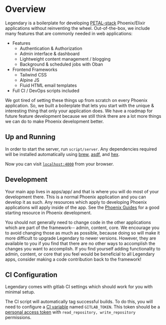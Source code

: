 # Overview

Legendary is a boilerplate for developing [PETAL-stack](https://changelog.com/posts/petal-the-end-to-end-web-stack)
Phoenix/Elixir applications without reinventing the wheel. Out-of-the-box, we
include many features that are commonly needed in web applications:

- Features
  - Authentication & Authorization
  - Admin interface & dashboard
  - Lightweight content management / blogging
  - Background & scheduled jobs with Oban
- Frontend Frameworks
  - Tailwind CSS
  - Alpine JS
  - Fluid HTML email templates
- Full CI / DevOps scripts included

We got tired of setting these things up from scratch on every Phoenix application.
So, we built a boilerplate that lets you start with the unique & interesting thing
that only your application does. We have a roadmap for future feature development
because we still think there are a lot more things we can do to make Phoenix
development better.

## Up and Running

In order to start the server, run `script/server`. Any dependencies required
will be installed automatically using [brew](https://brew.sh/),
[asdf](https://asdf-vm.com/#/), and [hex](https://hex.pm/).

Now you can visit [`localhost:4000`](http://localhost:4000) from your browser.

## Development

Your main app lives in apps/app/ and that is where you will do most of your
development there. This is a normal Phoenix application and you can develop it
as such. Any resources which apply to developing Phoenix applications will apply
inside of the app. See the [Phoenix Guides](https://hexdocs.pm/phoenix/overview.html)
for a good starting resource in Phoenix development.

You should not generally need to change code in the other applications which
are part of the framework-- admin, content, core. We encourage you to avoid
changing those as much as possible, because doing so will make it more difficult
to upgrade Legendary to newer versions. However, they are available to you if
you find that there are no other ways to accomplish the changes you want to
accomplish. If you find yourself adding functionality to admin, content, or core
that you feel would be beneficial to all Legendary apps, consider making a
code contribution back to the framework!

## CI Configuration

Legendary comes with gitlab CI settings which should work for you with minimal
setup.

The CI script will automatically tag successful builds. To do this, you will
need to configure a [CI variable](-/settings/ci_cd) named `GITLAB_TOKEN`. This
token should be a [personal access token](/-/profile/personal_access_tokens) with
`read_repository, write_repository` permissions.
